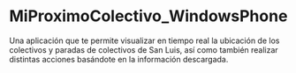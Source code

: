 # MiProximoColectivo_WindowsPhone
Una aplicación que te permite visualizar en tiempo real la ubicación de los colectivos y paradas de colectivos de San Luis, así como también realizar distintas acciones basándote en la información descargada.
